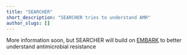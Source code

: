 ```yaml
---
title: "SEARCHER"
short_description: "SEARCHER tries to understand AMR"
author_slugs: []
---
```


More information soon, but SEARCHER will build on [EMBARK](embark) to better understand antimicrobial resistance

